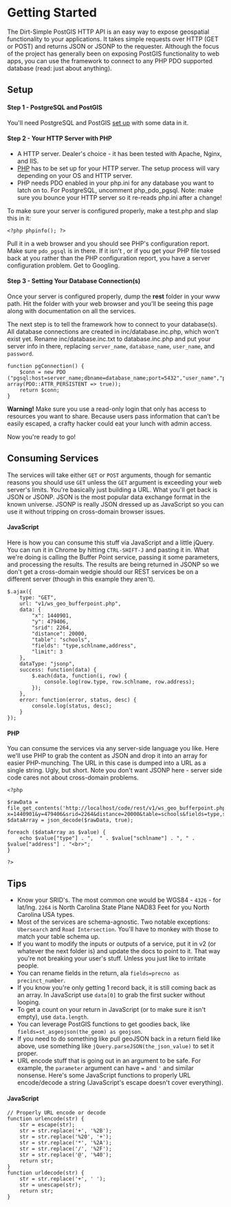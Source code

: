 # Getting Started
The Dirt-Simple PostGIS HTTP API is an easy way to expose geospatial functionality to your applications. It takes simple requests over HTTP (GET or POST) and returns JSON or JSONP to the requester. Although the focus of the project has generally been on exposing PostGIS functionality to web apps, you can use the framework to connect to any PHP PDO supported database (read: just about anything). 

## Setup
#### Step 1 - PostgreSQL and PostGIS
You'll need PostgreSQL and PostGIS [set up](http://postgis.net/docs/manual-2.0/postgis_installation.html) with some data in it.

#### Step 2 - Your HTTP Server with PHP
* A HTTP server. Dealer's choice - it has been tested with Apache, Nginx, and IIS.
* [PHP](http://php.net/) has to be set up for your HTTP server. The setup process will vary depending on your OS and HTTP server.
* PHP needs PDO enabled in your php.ini for any database you want to latch on to. For PostgreSQL, uncomment php_pdo_pgsql. Note: make sure you bounce your HTTP server so it re-reads php.ini after a change!

To make sure your server is configured properly, make a test.php and slap this in it:

    <?php phpinfo(); ?>

Pull it in a web browser and you should see PHP's configuration report. Make sure `pdo_pgsql` is in there. If it isn't , or if you get your PHP file tossed back at you rather than the PHP configuration report, you have a server configuration problem. Get to Googling.

#### Step 3 - Setting Your Database Connection(s)
Once your server is configured properly, dump the __rest__ folder in your www path. Hit the folder with your web browser and you'll be seeing this page along with documentation on all the services.

The next step is to tell the framework how to connect to your database(s). All database connections are created in inc/database.inc.php, which won't exist yet. Rename inc/database.inc.txt to database.inc.php and put your server info in there, replacing `server_name`, `database_name`, `user_name`, and `password`.

    function pgConnection() {
        $conn = new PDO ("pgsql:host=server_name;dbname=database_name;port=5432","user_name","password", array(PDO::ATTR_PERSISTENT => true));
        return $conn;
    }

<div class="warning alert alert-error">
  <strong>Warning!</strong> Make sure you use a read-only login that only has access to resources you want to share. Because users pass information that can't be easily escaped, a crafty hacker could eat your lunch with admin access.
</div>

Now you're ready to go!

## Consuming Services
The services will take either `GET` or `POST` arguments, though for semantic reasons you should use `GET` unless the `GET` argument is exceeding your web server's limits. You're basically just building a URL. What you'll get back is JSON or JSONP. JSON is the most popular data exchange format in the known universe. JSONP is really JSON dressed up as JavaScript so you can use it without tripping on cross-domain browser issues.

#### JavaScript
Here is how you can consume this stuff via JavaScript and a little jQuery. You can run it in Chrome by hitting `CTRL-SHIFT-J` and pasting it in. What we're doing is calling the Buffer Point service, passing it some parameters, and processing the results. The results are being returned in JSONP so we don't get a cross-domain wedgie should our REST services be on a different server (though in this example they aren't).

    $.ajax({
        type: "GET",
        url: "v1/ws_geo_bufferpoint.php",
        data: {
            "x": 1440901,
            "y": 479406,
            "srid": 2264,
            "distance": 20000,
            "table": "schools",
            "fields": "type,schlname,address",
            "limit": 3
        },
        dataType: "jsonp",
        success: function(data) {
            $.each(data, function(i, row) {
                console.log(row.type, row.schlname, row.address);
            });
        },
        error: function(error, status, desc) {
            console.log(status, desc);
        }
    });

#### PHP
You can consume the services via any server-side language you like. Here we'll use PHP to grab the content as JSON and drop it into an array for easier PHP-munching. The URL in this case is dumped into a URL as a single string. Ugly, but short. Note you don't want JSONP here - server side code cares not about cross-domain problems.

    <?php

    $rawData = file_get_contents('http://localhost/code/rest/v1/ws_geo_bufferpoint.php?x=1440901&y=479406&srid=2264&distance=20000&table=schools&fields=type,schlname,address&limit=3');
    $dataArray = json_decode($rawData, true);

    foreach ($dataArray as $value) {
        echo $value["type"] . ",  " . $value["schlname"] . ", " . $value["address"] . "<br>";
    }

    ?>


## Tips
* Know your SRID's. The most common one would be WGS84 - `4326` - for lat/lng. `2264` is North Carolina State Plane NAD83 Feet for you North Carolina USA types.
* Most of the services are schema-agnostic. Two notable exceptions: `Ubersearch` and `Road Intersection`. You'll have to monkey with those to match your table schema up.
* If you want to modify the inputs or outputs of a service, put it in v2 (or whatever the next folder is) and update the docs to point to it. That way you're not breaking your user's stuff. Unless you just like to irritate people.
* You can rename fields in the return, ala `fields=precno as precinct_number`.
* If you know you're only getting 1 record back, it is still coming back as an array. In JavaScript use `data[0]` to grab the first sucker without looping.
* To get a count on your return in JavaScript (or to make sure it isn't empty), use `data.length`.
* You can leverage PostGIS functions to get goodies back, like `fields=st_asgeojson(the_geom) as geojson`.
* If you need to do something like pull geoJSON back in a return field like above, use something like `jQuery.parseJSON(the_json_value)` to set it proper.
* URL encode stuff that is going out in an argument to be safe. For example, the `parameter` argument can have `=` and `'` and similar nonsense. Here's some JavaScript functions to properly URL encode/decode a string (JavaScript's escape doesn't cover everything).

#### JavaScript
    // Properly URL encode or decode
    function urlencode(str) {
        str = escape(str);
        str = str.replace('+', '%2B');
        str = str.replace('%20', '+');
        str = str.replace('*', '%2A');
        str = str.replace('/', '%2F');
        str = str.replace('@', '%40');
        return str;
    }
    function urldecode(str) {
        str = str.replace('+', ' ');
        str = unescape(str);
        return str;
    }
